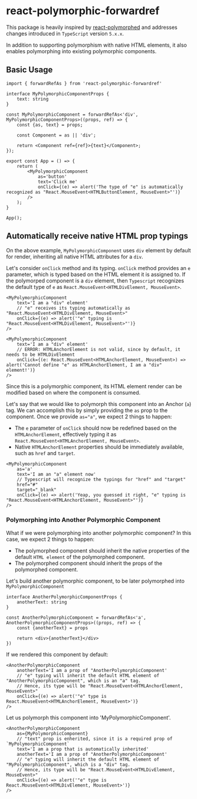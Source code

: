 # react-polymorphic-forwardref

This package is heavily inspired by [react-polymorphed](https://github.com/nasheomirro/react-polymorphed) and addresses changes introduced in `TypeScript` version `5.x.x`.

In addition to supporting polymorphism with native HTML elements, it also enables polymorphing into existing polymorphic components.

## Basic Usage

```tsx
import { forwardRefAs } from 'react-polymorphic-forwardref'

interface MyPolymorphicComponentProps {
    text: string
}

const MyPolymorphicComponent = forwardRefAs<'div', MyPolymorphicComponentProps>((props, ref) => {
    const {as, text} = props;

    const Component = as || 'div';

    return <Component ref={ref}>{text}</Component>;
});

export const App = () => {
    return (
        <MyPolymorphicComponent
            as='button'
            text='Click me'
            onClick={(e) => alert('The type of "e" is automatically recognized as "React.MouseEvent<HTMLButtonElement, MouseEvent>"')}
        />
    );
}

App();
```

## Automatically receive native HTML prop typings

On the above example, `MyPolymorphicComponent` uses `div` element by default for render, inheriting all native HTML attributes for a `div`.

Let's consider `onClick` method and its typing. `onClick` method provides an `e` parameter, which is typed based on the HTML element it is assigned to. If the polymorped component is a `div` element,
then `Typescript` recognizes the default type of `e` as `React.MouseEvent<HTMLDivElement, MouseEvent>`.

```tsx
<MyPolymorphicComponent
    text='I am a "div" element'
    // "e" receives its typing automatically as "React.MouseEvent<HTMLDivElement, MouseEvent>"
    onClick={(e) => alert('"e" typing is "React.MouseEvent<HTMLDivElement, MouseEvent>"')}
/>

<MyPolymorphicComponent
    text='I am a "div" element'
    // ERROR: HTMLAnchorElement is not valid, since by default, it needs to be HTMLDivElement
    onClick={(e: React.MouseEvent<HTMLAnchorElement, MouseEvent>) => alert('Cannot define "e" as HTMLAnchorElement, I am a "div" element!')}
/>
```

Since this is a polymorphic component, its HTML element render can be modified based on where the component is consumed.

Let's say that we would like to polymorph this component into an Anchor (`a`) tag. We can accomplish this by simply providing the `as` prop to the component. Once we provide `as="a"`, we expect 2
things to happen:

- The `e` parameter of `onClick` should now be redefined based on the `HTMLAnchorElement`, effectively typing it as `React.MouseEvent<HTMLAnchorElement, MouseEvent>`.
- Native `HTMLAnchorElement` properties should be immediately available, such as `href` and `target`.

```tsx
<MyPolymorphicComponent
    as='a'
    text='I am an "a" element now'
    // Typescript will recognize the typings for "href" and "target"
    href="#"
    target="_blank"
    onClick={(e) => alert('Yeap, you guessed it right, "e" typing is "React.MouseEvent<HTMLAnchorElement, MouseEvent>"')}
/>
```

### Polymorphing into Another Polymorphic Component

What if we were polymorphing into another polymorphic component? In this case, we expect 2 things to happen:

- The polymorphed component should inherit the native properties of the default `HTML element` of the polymorphed component.
- The polymorphed component should inherit the props of the polymorphed component.

Let's build another polymorphic component, to be later polymorphed into `MyPolymorphicComponent`

```tsx
interface AnotherPolymorphicComponentProps {
    anotherText: string
}

const AnotherPolymorphicComponent = forwardRefAs<'a', AnotherPolymorphicComponentProps>((props, ref) => {
    const {anotherText} = props

    return <div>{anotherText}</div>
})
```

If we rendered this component by default:

```tsx
<AnotherPolymorphicComponent
    anotherText='I am a prop of "AnotherPolymorphicComponent'
    // "e" typing will inherit the default HTML element of "AnotherPolymorphicComponent", which is an "a" tag.
    // Hence, its type will be "React.MouseEvent<HTMLAnchorElement, MouseEvent>"
    onClick={(e) => alert('"e" type is React.MouseEvent<HTMLAnchorElement, MouseEvent>')}
/>
```

Let us polymorph this component into 'MyPolymorphicComponent'.

```tsx
<AnotherPolymorphicComponent
    as={MyPolymorphicComponent}
    // "text" prop is enherited, since it is a required prop of `MyPolymorphicComponent`
    text='I am a prop that is automatically inherited'
    anotherText='I am a prop of "AnotherPolymorphicComponent'
    // "e" typing will inherit the default HTML element of "MyPolymorphicComponent", which is a "div" tag.
    // Hence, its type will be "React.MouseEvent<HTMLDivElement, MouseEvent>"
    onClick={(e) => alert('"e" type is React.MouseEvent<HTMLDivElement, MouseEvent>')}
/>
```
